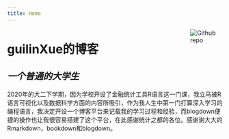```yaml
---
title: Home
---
```


[<img src="https://simpleicons.org/icons/github.svg" style="max-width:15%;min-width:40px;float:right;" alt="Github repo" />](https://github.com/yihui/hugo-xmin)

# guilinXue的博客

## _一个普通的大学生_

2020年的大二下学期，因为学校开设了金融统计工具R语言这一门课，我立马被R语言可视化以及数据科学方面的内容所吸引，作为我人生中第一门打算深入学习的编程语言，我决定开设一个博客平台来记载我的学习过程和经验，而blogdown便捷的操作也让我很容易搭建了这个平台，在此感谢统计之都的各位。感谢谢大大的Rmarkdown，bookdown和blogdown。
